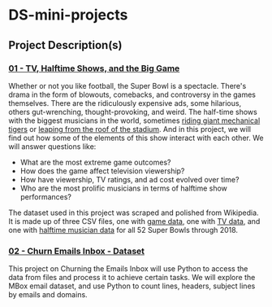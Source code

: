 # DS-mini-projects

## Project Description(s)

### [01 - TV, Halftime Shows, and the Big Game](https://github.com/nitishmalpotra/DS-mini-projects/tree/main/01%20-%20TV%2C%20Halftime%20Shows%2C%20and%20the%20Big%20Game)

Whether or not you like football, the Super Bowl is a spectacle. There's drama in the form of blowouts, comebacks, and controversy in the games themselves. There are the ridiculously expensive ads, some hilarious, others gut-wrenching, thought-provoking, and weird. The half-time shows with the biggest musicians in the world, sometimes [riding giant mechanical tigers](https://www.youtube.com/watch?v=ZD1QrIe--_Y&feature=youtu.be&t=14) or [leaping from the roof of the stadium](https://www.youtube.com/watch?v=mjrdywp5nyE&feature=youtu.be&t=62). And in this project, we will find out how some of the elements of this show interact with each other. We will answer questions like:

- What are the most extreme game outcomes?
- How does the game affect television viewership?
- How have viewership, TV ratings, and ad cost evolved over time?
- Who are the most prolific musicians in terms of halftime show performances?

The dataset used in this project was scraped and polished from Wikipedia. It is made up of three CSV files, one with [game data](https://en.wikipedia.org/wiki/List_of_Super_Bowl_champions), one with [TV data](https://en.wikipedia.org/wiki/Super_Bowl_television_ratings), and one with [halftime musician data](https://en.wikipedia.org/wiki/List_of_Super_Bowl_halftime_shows) for all 52 Super Bowls through 2018.

### [02 - Churn Emails Inbox - Dataset](https://github.com/nitishmalpotra/DS-mini-projects/tree/main/02%20-%20Churn%20Emails%20-%20Dataset)

This project on Churning the Emails Inbox will use Python to access the data from files and process it to achieve certain tasks. We will explore the MBox email dataset, and use Python to count lines, headers, subject lines by emails and domains.

